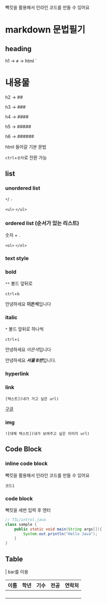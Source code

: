 빽킷을 활용해서 인라인 코드를 만들 수 있어요

# markdown 문법필기

## heading



h1 -> `#` -> html `<h1>내용물 </h1>

h2 -> ##

h3 -> ###

h4 -> ####

h5 -> #####

h6 -> ######

html 들어갈 기본 문법

`ctrl`+`숫자`로 전환 가능



## list

### unordered list

`*`/ `-`

`<ul>` `</ul>`



<ul></ul>

### ordered list (순서가 있는 리스트)

숫자 + .



`<ol>` `</ol>`



### text style

### bold

`**` 볼드 앞뒤로

`ctrl`+`b`

안녕하세요 **이은석**입니다

### italic

`*` 볼드 앞뒤로 하나씩

`ctrl`+`i`

안녕하세요 *이은석*입니다



안녕하세요 ***서울 8반***입니다.



### hyperlink

### link

`[텍스트](내가 가고 싶은 url)`

[구글](https://www.google.com)

### img

`![대체 텍스트](내가 보여주고 싶은 이미지 url)`

## Code Block

### inline code block

빽킷을 활용해서 인라인 코드를 만들 수 있어요

`코드1`



### code block

빽킷을 세번 입력 후 엔터

```java
// TIL/introl.java 
class sample {
    public static void main(String args[]){
        System.out.println("Hello Java");
    }
}
```



## Table

| bar를 이용

| 이름 | 학년 | 기수 | 전공 | 연락처 |
| ---- | ---- | ---- | ---- | ------ |
|      |      |      |      |        |
|      |      |      |      |        |
|      |      |      |      |        |
|      |      |      |      |        |